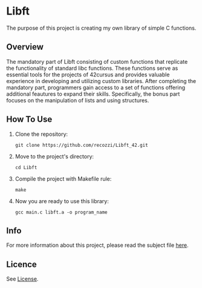 <h1>Libft</h1>
The purpose of this project is creating my own library of simple C functions.
<h2>Overview</h2>
The mandatory part of Libft consisting of custom functions that replicate the functionality of standard libc functions.
These functions serve as essential tools for the projects of 42cursus and provides valuable experience in developing and utilizing custom libraries.
After completing the mandatory part, programmers gain access to a set of functions offering additional feautures to expand their skills.
Specifically, the bonus part focuses on the manipulation of lists and using structures.
<h2>How To Use</h2>
<ol>
  <li>Clone the repository:</li>
  <pre><code>git clone https://github.com/recozzi/Libft_42.git</code></pre>
  <li>Move to the project's directory:</li>
  <pre><code>cd Libft</code></pre>
  <li>Compile the project with Makefile rule:</li>
  <pre><code>make</code></pre>
  <li>Now you are ready to use this library:</li>
  <pre><code>gcc main.c libft.a -o program_name</code></pre>
</ol>
<h2>Info</h2>
For more information about this project, please read the subject file <a href="https://github.com/recozzi/Libft_42/blob/main/en.subject.pdf">here</a>.
<h2>Licence</h2>
See <a href="https://github.com/recozzi/Libft_42/blob/main/LICENSE">License</a>.
